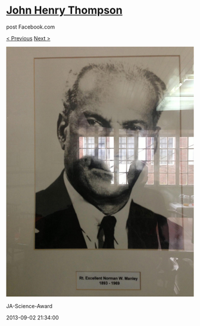 # [John Henry Thompson](../README.md)
post Facebook.com

[< Previous](2013-09-02-28.md) [Next >](2013-09-02-30.md)

[![](../media/2013-09-02/JA-Science-Award-18.jpg)](../README.md)

JA-Science-Award

2013-09-02 21:34:00